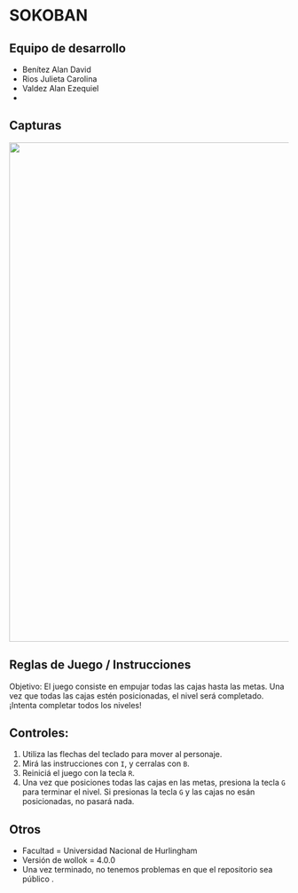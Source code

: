 # SOKOBAN

## Equipo de desarrollo

- Benítez Alan David
- Rios Julieta Carolina
- Valdez Alan Ezequiel
- 

## Capturas

<img src="assets/sokobanGif.gif" width=900 />

## Reglas de Juego / Instrucciones

Objetivo: El juego consiste en empujar todas las cajas hasta las metas. Una vez que todas las cajas estén posicionadas, el nivel será completado. ¡Intenta completar todos los niveles!

## Controles:
 1) Utiliza las flechas del teclado para mover al personaje.
 2) Mirá las instrucciones con `I`, y cerralas con `B`. 
 3) Reiniciá el juego con la tecla `R`.
 4) Una vez que posiciones todas las cajas en las metas, presiona la tecla `G` para terminar el nivel. Si presionas la tecla `G` y las cajas no esán posicionadas, no pasará nada.


## Otros

- Facultad = Universidad Nacional de Hurlingham
- Versión de wollok = 4.0.0
- Una vez terminado, no tenemos problemas en que el repositorio sea público .

